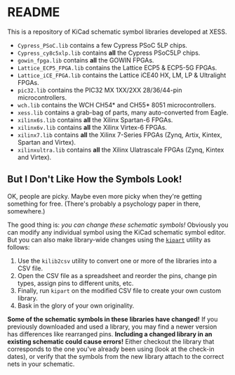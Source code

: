 # README

This is a repository of KiCad schematic symbol libraries developed at XESS.

* `Cypress_PSoC.lib` contains a few Cypress PSoC 5LP chips.
* `Cypress_cy8c5xlp.lib` contains **all** the Cypress PSoC5LP chips.
* `gowin_fpga.lib` contains **all** the GOWIN FPGAs.
* `Lattice_ECP5_FPGA.lib` contains the Lattice ECP5 & ECP5-5G FPGAs.
* `Lattice_iCE_FPGA.lib` contains the Lattice iCE40 HX, LM, LP & Ultralight FPGAs.
* `pic32.lib` contains the PIC32 MX 1XX/2XX 28/36/44-pin microcontrollers.
* `wch.lib` contains the WCH CH54* and CH55* 8051 microcontrollers.
* `xess.lib` contains a grab-bag of parts, many auto-converted from Eagle. 
* `xilinx6s.lib` contains **all** the Xilinx Spartan-6 FPGAs.
* `xilinx6v.lib` contains **all** the Xilinx Virtex-6 FPGAs.
* `xilinx7.lib` contains **all** the Xilinx 7-Series FPGAs (Zynq, Artix, Kintex, Spartan and Virtex).
* `xilinxultra.lib` contains **all** the Xilinx Ulatrascale FPGAs (Zynq, Kintex and Virtex).


## But I Don't Like How the Symbols Look!

OK, people are picky. Maybe even more picky when they're getting something for free.
(There's probably a psychology paper in there, somewhere.)

The good thing is: *you can change these schematic symbols!*
Obviously you can modify any individual symbol using the KiCad schematic symbol editor.
But you can also make library-wide changes using the [`kipart`](https://pypi.org/project/kipart/) utility as follows:

1. Use the `kilib2csv` utility to convert one or more of the libraries into a CSV file.
2. Open the CSV file as a spreadsheet and reorder the pins, change pin types, assign pins to different units, etc.
3. Finally, run `kipart` on the modified CSV file to create your own custom library.
4. Bask in the glory of your own originality.


**Some of the schematic symbols in these libraries have changed!**
If you previously downloaded and used a library, you may find a newer version has differences
like rearranged pins.
**Including a changed library in an existing schematic could cause errors!**
Either checkout the library that corresponds to the one you've already been using
(look at the check-in dates), or verify that the symbols from the new library attach to the correct
nets in your schematic.
